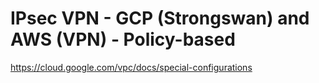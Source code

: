 # IPsec VPN - GCP (Strongswan) and AWS (VPN) - Policy-based

https://cloud.google.com/vpc/docs/special-configurations
